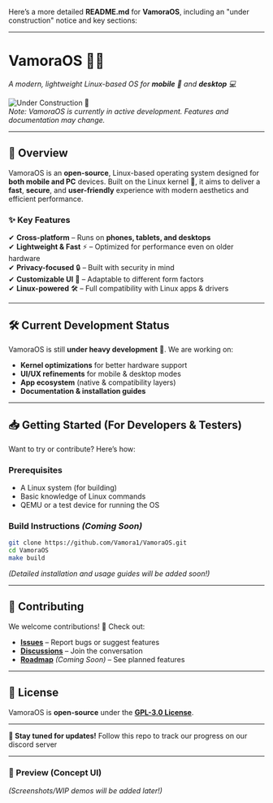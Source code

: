 Here’s a more detailed **README.md** for **VamoraOS**, including an "under construction" notice and key sections:  

---  

# **VamoraOS** 🚀✨  
*A modern, lightweight Linux-based OS for **mobile** 📱 and **desktop** 💻*  

![Under Construction 🚧](https://img.shields.io/badge/Status-Under%20Construction-orange?style=flat)  
*Note: VamoraOS is currently in active development. Features and documentation may change.*  

---  

## **📌 Overview**  
VamoraOS is an **open-source**, Linux-based operating system designed for **both mobile and PC** devices. Built on the Linux kernel 🐧, it aims to deliver a **fast**, **secure**, and **user-friendly** experience with modern aesthetics and efficient performance.  

### **✨ Key Features**  
✔ **Cross-platform** – Runs on **phones, tablets, and desktops**  
✔ **Lightweight & Fast** ⚡ – Optimized for performance even on older hardware  
✔ **Privacy-focused** 🔒 – Built with security in mind  
✔ **Customizable UI** 🎨 – Adaptable to different form factors  
✔ **Linux-powered** 🛠️ – Full compatibility with Linux apps & drivers  

---  

## **🛠️ Current Development Status**  
VamoraOS is still **under heavy development** 🚧. We are working on:  
- **Kernel optimizations** for better hardware support  
- **UI/UX refinements** for mobile & desktop modes  
- **App ecosystem** (native & compatibility layers)  
- **Documentation & installation guides**  

---  

## **📥 Getting Started (For Developers & Testers)**  
Want to try or contribute? Here’s how:  

### **Prerequisites**  
- A Linux system (for building)  
- Basic knowledge of Linux commands  
- QEMU or a test device for running the OS  

### **Build Instructions** *(Coming Soon)*  
```bash  
git clone https://github.com/Vamora1/VamoraOS.git  
cd VamoraOS  
make build  
```  

*(Detailed installation and usage guides will be added soon!)*  

---  

## **🤝 Contributing**  
We welcome contributions! 🎉 Check out:  
- **[Issues](https://github.com/vamora1/VamoraOS/issues)** – Report bugs or suggest features  
- **[Discussions](https://github.com/Vamora1/VamoraOS/discussions)** – Join the conversation  
- **[Roadmap](#)** *(Coming Soon)* – See planned features  

---  

## **📜 License**  
VamoraOS is **open-source** under the **[GPL-3.0 License](LICENSE)**.  

---  

**🚀 Stay tuned for updates!** Follow this repo to track our progress on our discord server 


---  

### **📌 Preview (Concept UI)**  
*(Screenshots/WIP demos will be added later!)* 
